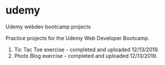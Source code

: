# udemy
Udemy webdev bootcamp projects

Practice projects for the Udemy Web Developer Bootcamp.

1) Tic Tac Toe exercise - completed and uploaded 12/13/2019.
2) Photo Blog exercise - completed and uploaded 12/13/2019.
